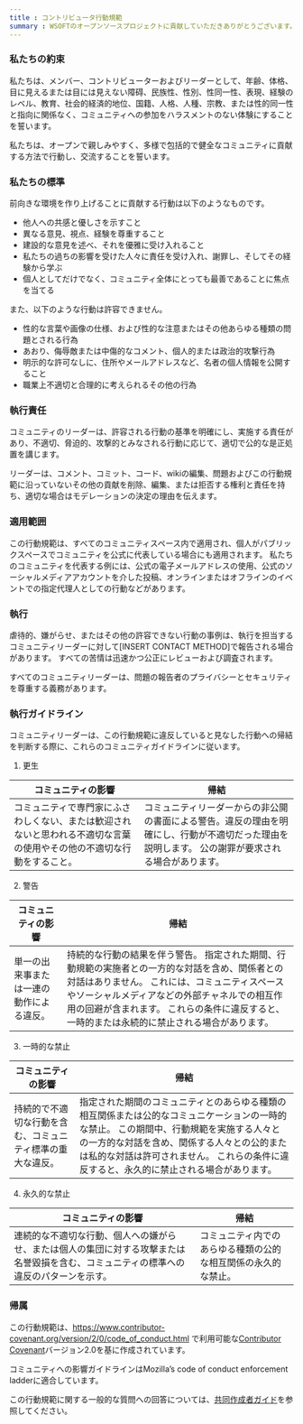 ```yaml
---
title : コントリビュータ行動規範
summary : WSOFTのオープンソースプロジェクトに貢献していただきありがとうございます。
---
```


### 私たちの約束
私たちは、メンバー、コントリビューターおよびリーダーとして、年齢、体格、目に見えるまたは目には見えない障碍、民族性、性別、性同一性、表現、経験のレベル、教育、社会的経済的地位、国籍、人格、人種、宗教、または性的同一性と指向に関係なく、コミュニティへの参加をハラスメントのない体験にすることを誓います。

私たちは、オープンで親しみやすく、多様で包括的で健全なコミュニティに貢献する方法で行動し、交流することを誓います。

### 私たちの標準
前向きな環境を作り上げることに貢献する行動は以下のようなものです。

- 他人への共感と優しさを示すこと
- 異なる意見、視点、経験を尊重すること
- 建設的な意見を述べ、それを優雅に受け入れること
- 私たちの過ちの影響を受けた人々に責任を受け入れ、謝罪し、そしてその経験から学ぶ
- 個人としてだけでなく、コミュニティ全体にとっても最善であることに焦点を当てる

また、以下のような行動は許容できません。

- 性的な言葉や画像の仕様、および性的な注意またはその他あらゆる種類の問題とされる行為
- あおり、侮辱敵または中傷的なコメント、個人的または政治的攻撃行為
- 明示的な許可なしに、住所やメールアドレスなど、名者の個人情報を公開すること
- 職業上不適切と合理的に考えられるその他の行為

### 執行責任
コミュニティのリーダーは、許容される行動の基準を明確にし、実施する責任があり、不適切、脅迫的、攻撃的とみなされる行動に応じて、適切で公的な是正処置を講じます。

リーダーは、コメント、コミット、コード、wikiの編集、問題およびこの行動規範に沿っていないその他の貢献を削除、編集、または拒否する権利と責任を持ち、適切な場合はモデレーションの決定の理由を伝えます。

### 適用範囲
この行動規範は、すべてのコミュニティスペース内で適用され、個人がパブリックスペースでコミュニティを公式に代表している場合にも適用されます。 私たちのコミュニティを代表する例には、公式の電子メールアドレスの使用、公式のソーシャルメディアアカウントを介した投稿、オンラインまたはオフラインのイベントでの指定代理人としての行動などがあります。

### 執行
虐待的、嫌がらせ、またはその他の許容できない行動の事例は、執行を担当するコミュニティリーダーに対して[INSERT CONTACT METHOD]で報告される場合があります。 すべての苦情は迅速かつ公正にレビューおよび調査されます。

すべてのコミュニティリーダーは、問題の報告者のプライバシーとセキュリティを尊重する義務があります。

### 執行ガイドライン
コミュニティリーダーは、この行動規範に違反していると見なした行動への帰結を判断する際に、これらのコミュニティガイドラインに従います。

1. 更生

|コミュニティの影響|帰結|
|---|---|
|コミュニティで専門家にふさわしくない、または歓迎されないと思われる不適切な言葉の使用やその他の不適切な行動をすること。|コミュニティリーダーからの非公開の書面による警告。違反の理由を明確にし、行動が不適切だった理由を説明します。 公の謝罪が要求される場合があります。|

2. 警告

|コミュニティの影響|帰結|
|---|---|
|単一の出来事または一連の動作による違反。| 持続的な行動の結果を伴う警告。 指定された期間、行動規範の実施者との一方的な対話を含め、関係者との対話はありません。 これには、コミュニティスペースやソーシャルメディアなどの外部チャネルでの相互作用の回避が含まれます。 これらの条件に違反すると、一時的または永続的に禁止される場合があります。|

3. 一時的な禁止

|コミュニティの影響|帰結|
|---|---|
|持続的で不適切な行動を含む、コミュニティ標準の重大な違反。|指定された期間のコミュニティとのあらゆる種類の相互関係または公的なコミュニケーションの一時的な禁止。 この期間中、行動規範を実施する人々との一方的な対話を含め、関係する人々との公的または私的な対話は許可されません。 これらの条件に違反すると、永久的に禁止される場合があります。|

4. 永久的な禁止

|コミュニティの影響|帰結|
|---|---|
|連続的な不適切な行動、個人への嫌がらせ、または個人の集団に対する攻撃または名誉毀損を含む、コミュニティの標準への違反のパターンを示す。|コミュニティ内でのあらゆる種類の公的な相互関係の永久的な禁止。|

### 帰属
この行動規範は、https://www.contributor-covenant.org/version/2/0/code_of_conduct.html で利用可能な[Contributor Covenant](https://www.contributor-covenant.org/)バージョン2.0を基に作成されています。

コミュニティへの影響ガイドラインはMozilla’s code of conduct enforcement ladderに適合しています。

この行動規範に関する一般的な質問への回答については、[共同作成者ガイド](../)を参照してください。